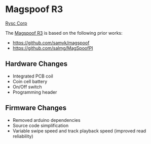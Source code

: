 # Magspoof R3
[Rysc Corp](https://ryscc.com)

The [Magspoof R3](https://ryscc.com/products/magspoof) is based on the following prior works:

* https://github.com/samyk/magspoof
* https://github.com/salmg/MagSpoofPI

## Hardware Changes
* Integrated PCB coil
* Coin cell battery
* On/Off switch
* Programming header

## Firmware Changes
* Removed arduino dependencies
* Source code simplification
* Variable swipe speed and track playback speed (improved read reliability)
